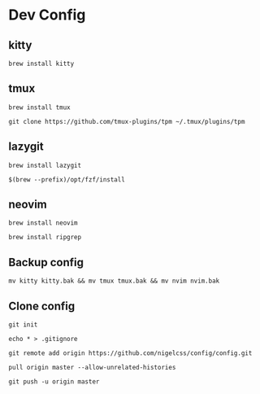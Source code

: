 # Dev Config

## kitty
`brew install kitty`

## tmux
`brew install tmux`

`git clone https://github.com/tmux-plugins/tpm ~/.tmux/plugins/tpm`

## lazygit
`brew install lazygit`

`$(brew --prefix)/opt/fzf/install`

## neovim
`brew install neovim`

`brew install ripgrep`

## Backup config
`mv kitty kitty.bak && mv tmux tmux.bak && mv nvim nvim.bak`

## Clone config
`git init`

`echo * > .gitignore`

`git remote add origin https://github.com/nigelcss/config/config.git`

`pull origin master --allow-unrelated-histories`

`git push -u origin master`

